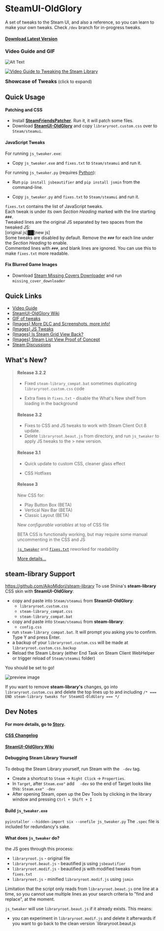 # SteamUI-OldGlory

A set of tweaks to the Steam UI, and also a reference, so you can learn to make your own tweaks. Check `/dev` branch for in-progress tweaks.

#### [Download Latest Version](https://github.com/Jonius7/SteamUI-OldGlory/releases/latest)

### Video Guide and GIF

<img src="https://media.giphy.com/media/ehn6NIV3ZzVWaLyiDv/giphy.gif" alt="Alt Text" style="zoom:95%;" />

[<img src="https://i.imgur.com/2TZn4ET.png" alt="Video Guide to Tweaking the Steam Library"/>](https://www.youtube.com/watch?v=7_3e9j8FFv8)

<details>
    <summary style="display: inline; margin: 0; padding: 0; white-space: nowrap"><h3 style="display: inline; margin: 0; padding: 0; white-space: nowrap">Showcase of Tweaks</h3> (click to expand)</summary><br>
    Condensed sidebar buttons <br>
    <img src="https://i.imgur.com/YDCDMD1.png" alt="img" style="zoom: 40%;" /> <br><br>
    Show more games <br>
    <img src="https://i.imgur.com/c0AJnsn.png" alt="Show more games" style="zoom: 55%;" /> <br><br>
    Fix blurred images <br>
    <img src="https://media.giphy.com/media/YIKhhaK166Iynrcer8/giphy.gif" alt="Fix blurred images" style="zoom: 100%;" /> <br><br>
    Improved game page layout <br>
    <img src="https://i.imgur.com/7UvT6OX.png" alt="Fix blurred images" style="zoom: 50%;" /> <br><br>
    Show more DLC and screenshots <br>
    <img src="https://media.giphy.com/media/cbPuBtJ1ez2v55SptR/giphy.gif" alt="Show more DLC" style="zoom:80%;" /> <br><br>
    Play bar moved up into box <br>
    <img src="https://i.imgur.com/HrgBUPl.png" alt="Play bar moved up into box" style="zoom:80%;"




​    

 



</details>





## Quick Usage

#### Patching and CSS

- Install [**SteamFriendsPatcher**](https://github.com/PhantomGamers/SteamFriendsPatcher/releases). Run it, it will patch some files.
- Download [**SteamUI-OldGlory**](https://github.com/Jonius7/SteamUI-OldGlory/releases) and copy `libraryroot.custom.css` over to `Steam/steamui`.

#### JavaScript Tweaks

For running `js_tweaker.exe`: 

- Copy `js_tweaker.exe` and `fixes.txt` to `Steam/steamui` and run it. 

For running `js_tweaker.py` (requires [Python](https://www.python.org/downloads/ "Python Downloads Page")): 

- Run `pip install jsbeautifier` and `pip install jsmin` from the command-line.

- Copy `js_tweaker.py` and `fixes.txt` to `Steam/steamui` and run it.

`fixes.txt`  contains the list of JavaScript tweaks.\
Each tweak is under its own *Section Heading* marked with the line starting `###`.\
Tweaked lines are the original JS separated by two spaces from the tweaked JS:\
[original js]&#9608;&#9608;[new js]\
Some tweaks are disabled by default. Remove the `###` for each line under the *Section Heading* to enable.\
Commented lines with `###`, and blank lines are ignored. You can use this to make `fixes.txt` more readable.

#### Fix Blurred Game Images

- Download [Steam Missing Covers Downloader](https://github.com/Jonius7/steam-missing-covers-downloader/releases/tag/new-format-fix) and run `missing_cover_downloader`

## Quick Links

- [Video Guide](https://www.youtube.com/watch?v=7_3e9j8FFv8)
- [SteamUI-OldGlory Wiki](https://github.com/Jonius7/SteamUI-OldGlory/wiki)
- [GIF of tweaks](https://gyazo.com/38d0101b493741501697b4a0f5f0818f)
- [(Images) More DLC and Screenshots, more info!](https://imgur.com/a/3WTdrXP)
- [(Images) JS Tweaks](https://imgur.com/a/mL4QNYB)
- [(Images) Is Steam Grid View Back?](https://imgur.com/gallery/qcIHx0l)
- [(Images) Steam List View Proof of Concept](https://imgur.com/a/ZqvqrkR)
- [Steam Discussions](https://steamcommunity.com/discussions/forum/0/2451595019863406679/)



## What's New?
>
>#### Release 3.2.2
>
>- Fixed `steam-library_compat.bat` sometimes duplicating `libraryroot.custom.css` code
>
>- Extra fixes in `fixes.txt` - disable the What's New shelf from loading in the background
>
>#### Release 3.2
>
>- Fixes to CSS and JS tweaks to work with Steam Client Oct 8 update.
>- Delete `libraryroot.beaut.js` from directory, and run `js_tweaker` to apply JS tweaks to the > new version.
>
>#### Release 3.1
>
>- Quick update to custom CSS, cleaner glass effect
>
>- CSS Hotfixes
>
>#### Release 3
>
>New CSS for:
>
>- Play Button Box (BETA)
>- Vertical Nav Bar (BETA)
>- Classic Layout (BETA)
>
>New *configurable variables* at top of CSS file
>
>BETA CSS is functionally working, but may require some manual uncommenting in the CSS and JS
>
>[`js_tweaker`](https://github.com/Jonius7/SteamUI-OldGlory/blob/Release_3/js_tweaker) and [`fixes.txt`](https://github.com/Jonius7/SteamUI-OldGlory/blob/Release_3/fixes.txt) reworked for readability
>
>
>
>[More details...](https://github.com/Jonius7/SteamUI-OldGlory/releases)


## steam-library Support

https://github.com/AikoMidori/steam-library
To use Shiina's **steam-library** CSS skin with **SteamUI-OldGlory**:

- copy and paste into `Steam/steamui` from **SteamUI-OldGlory**: 
  - `libraryroot.custom.css`
  - `steam-library_compat.css` 
  - `steam-library_compat.bat` 
- copy and paste into `Steam/steamui` from **steam-library**:
  - `config.css` 
- run `steam-library_compat.bat`. It will prompt you asking you to confirm. Type Y and press Enter.
- a backup of your `libraryroot.custom.css` will be made at `libraryroot.custom.css.backup`
- Reload the Steam Library (either End Task on Steam Client WebHelper or trigger reload of `Steam/steamui` folder)

You should be set to go!

![preview image](https://i.imgur.com/4gWzhj9.png)

If you want to remove **steam-library's** changes, go into `libraryroot.custom.css` and delete the top lines up to and including `/* === END steam-library tweaks for SteamUI-OldGlory === */`

## Dev Notes

#### For more details, go to [Story](docs/story.md).

#### [CSS Changelog](docs/CSS%20Changelog.md)

#### [SteamUI-OldGlory Wiki](https://github.com/Jonius7/SteamUI-OldGlory/wiki)

#### Debugging Steam Library Yourself

To debug the Steam Library yourself, run Steam with the ` -dev` tag.

- Create a shortcut to `Steam` -> `Right Click` -> `Properties`.
- In `Target`, after `Steam.exe"` add `  -dev` so the end of Target looks like this: `Steam.exe" -dev`
- After opening Steam, open up the Dev Tools by clicking in the library window and pressing `Ctrl + Shift + I`

#### Build `js_tweaker.exe`

`pyinstaller --hidden-import six --onefile js_tweaker.py`
The `.spec` file is included for redundancy's sake.

#### What does `js_tweaker` do?

the JS goes through this process:

- `libraryroot.js` - original file
- `libraryroot.beaut.js` - beautified js using `jsbeautifier`
- `libraryroot.modif.js` - beautified js with modified tweaks from `fixes.txt`
- `libraryreet.js` - minified `libraryroot.modif.js` using `jsmin`

Limitation that the script only reads from `libraryroot.beaut.js` one line at a time, so you cannot use multiple lines as your search criteria to "find and replace", at the moment.

`js_tweaker` will use `libraryroot.beaut.js` if it already exists. This means:

- you can experiment in `libraryroot.modif.js` and delete it afterwards if you want to go back to the clean version `libraryroot.beaut.js

